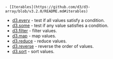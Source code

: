     - [Iterables](https://github.com/d3/d3-array/blob/v3.2.0/README.md#iterables)

- [d3.every](https://github.com/d3/d3-array/blob/v3.2.0/README.md#every) - test if all values satisfy a condition.
- [d3.some](https://github.com/d3/d3-array/blob/v3.2.0/README.md#some) - test if any value satisfies a condition.
- [d3.filter](https://github.com/d3/d3-array/blob/v3.2.0/README.md#filter) - filter values.
- [d3.map](https://github.com/d3/d3-array/blob/v3.2.0/README.md#map) - map values.
- [d3.reduce](https://github.com/d3/d3-array/blob/v3.2.0/README.md#reduce) - reduce values.
- [d3.reverse](https://github.com/d3/d3-array/blob/v3.2.0/README.md#reverse) - reverse the order of values.
- [d3.sort](https://github.com/d3/d3-array/blob/v3.2.0/README.md#sort) - sort values.
